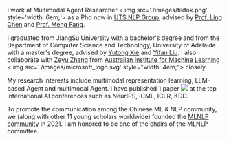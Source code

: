  
I work at Multimodal Agent Researcher < img src='./images/tiktok.png' style='width: 6em;'> as a Phd now in [UTS NLP Group](https://utsnlp.github.io/), advised by [Prof. Ling Chen](https://profiles.uts.edu.au/Ling.Chen) and [Prof. Meng Fang](https://mengf1.github.io/). 


I graduated from JiangSu University with a bachelor's degree and from the Department of Computer Science and Technology,  University of Adelaide with a master's degree, advised by [Yutong Xie](https://scholar.google.com/citations?user=ddDL9HMAAAAJ&hl=zh-CN) and [Yifan Liu](https://scholar.google.com/citations?user=ksQ4JnQAAAAJ&hl=zh-CN). I also collaborate with  [Zeyu Zhang](https://steve-zeyu-zhang.github.io/) from [Australian Institute for Machine Learning](https://www.adelaide.edu.au/aiml/) < img src='./images/microsoft_logo.svg' style="width: 4em;"> closely.



My research interests include multimodal representation learning, LLM-based Agent and multimodal Agent. I have published 1 paper <a href='https://scholar.google.com/citations?user=4FA6C0AAAAAJ'><img src="https://img.shields.io/endpoint?logo=Google%20Scholar&url=https%3A%2F%2Fcdn.jsdelivr.net%2Fgh%2FRayeRen%2Frayeren.github.io@google-scholar-stats%2Fgs_data_shieldsio.json&labelColor=f6f6f6&color=9cf&style=flat&label=citations"></a> at the top international AI conferences such as NeurIPS, ICML, ICLR, KDD. 

To promote the communication among the Chinese ML & NLP community, we (along with other 11 young scholars worldwide) founded the [MLNLP community](https://space.bilibili.com/168887299) in 2021. I am honored to be one of the chairs of the MLNLP committee.
